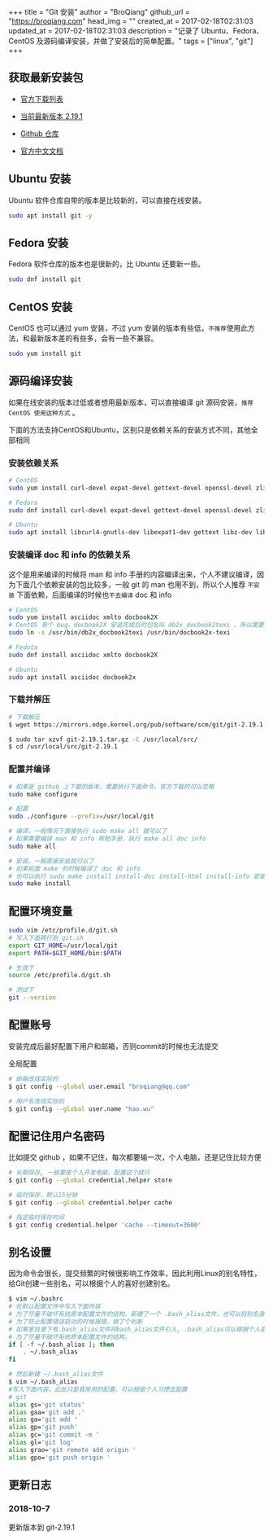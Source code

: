 +++
title = "Git 安装"
author = "BroQiang"
github_url = "https://broqiang.com"
head_img = ""
created_at = 2017-02-18T02:31:03
updated_at = 2017-02-18T02:31:03
description = "记录了 Ubuntu、Fedora、CentOS 及源码编译安装，并做了安装后的简单配置。"
tags = ["linux", "git"]
+++

## 获取最新安装包

- [官方下载列表](https://www.kernel.org/pub/software/scm/git/)

- [当前最新版本 2.19.1](https://mirrors.edge.kernel.org/pub/software/scm/git/git-2.19.1.tar.gz)

- [Github 仓库](https://github.com/git/git)

- [官方中文文档](https://git-scm.com/book/zh/v2)

## Ubuntu 安装

Ubuntu 软件仓库自带的版本是比较新的，可以直接在线安装。

```bash
sudo apt install git -y
```

## Fedora 安装

Fedora 软件仓库的版本也是很新的，比 Ubuntu 还要新一些。

```bash
sudo dnf install git
```

## CentOS 安装

CentOS 也可以通过 yum 安装，不过 yum 安装的版本有些低，`不推荐`使用此方法，和最新版本差的有些多，会有一些不兼容。

```bash
sudo yum install git
```

## 源码编译安装

如果在线安装的版本过低或者想用最新版本，可以直接编译 git 源码安装，`推荐 CentOS 使用这种方式` 。

下面的方法支持CentOS和Ubuntu，区别只是依赖关系的安装方式不同，其他全部相同

### 安装依赖关系

```bash
# CentOS
sudo yum install curl-devel expat-devel gettext-devel openssl-devel zlib-devel  perl-ExtUtils-MakeMaker autoconf gcc gcc-c++

# Fedora
sudo dnf install curl-devel expat-devel gettext-devel openssl-devel zlib-devel  perl-ExtUtils-MakeMaker

# Ubuntu
sudo apt install libcurl4-gnutls-dev libexpat1-dev gettext libz-dev libssl-dev
```

### 安装编译 doc 和 info 的依赖关系

这个是用来编译的时候将 man 和 info 手册的内容编译出来，个人不建议编译，因为下面几个依赖安装的包比较多，一般 git 的 man 也用不到，所以个人推荐 `不安装` 下面依赖，后面编译的时候也`不去编译` doc 和 info

```bash
# CentOS
sudo yum install asciidoc xmlto docbook2X
# CentOS 有个 bug，docbook2X 安装完成后的包名叫 db2x_docbook2texi ，所以需要创建一个 软链接
sudo ln -s /usr/bin/db2x_docbook2texi /usr/bin/docbook2x-texi

# Fedota
sudo dnf install asciidoc xmlto docbook2X

# Ubuntu
sudo apt install asciidoc docbook2x
```

### 下载并解压

```bash
# 下载解压
$ wget https://mirrors.edge.kernel.org/pub/software/scm/git/git-2.19.1.tar.gz

$ sudo tar xzvf git-2.19.1.tar.gz -C /usr/local/src/
$ cd /usr/local/src/git-2.19.1
```

### 配置并编译

```bash
# 如果是 github 上下载的版本，需要执行下面命令，官方下载的可以忽略
sudo make configure

# 配置
sudo ./configure --prefix=/usr/local/git

# 编译，一般情况下直接执行 sudo make all 就可以了
# 如果需要编译 man 和 info 帮助手册，执行 make all doc info
sudo make all

# 安装，一般直接安装就可以了
# 如果前面 make 的时候编译了 doc 和 info
# 也可以执行 sudo make install install-doc install-html install-info 安装man 和 info 的手册
sudo make install
```

## 配置环境变量

```bash
sudo vim /etc/profile.d/git.sh
# 写入下面两行到 git.sh
export GIT_HOME=/usr/local/git
export PATH=$GIT_HOME/bin:$PATH

# 生效下
source /etc/profile.d/git.sh

# 测试下
git --version
```

## 配置账号

安装完成后最好配置下用户和邮箱，否则commit的时候也无法提交

全局配置

```bash
# 邮箱改成实际的
$ git config --global user.email "broqiang@qq.com"

# 用户名改成实际的
$ git config --global user.name "hao.wu"

```

## 配置记住用户名密码

比如提交 github ，如果不记住，每次都要输一次，个人电脑，还是记住比较方便

```bash
# 长期保存, 一般要是个人开发电脑，配置这个就行
$ git config --global credential.helper store

# 临时保存，默认15分钟
$ git config --global credential.helper cache

# 指定临时保存时间
$ git config credential.helper 'cache --timeout=3600'
```

## 别名设置

因为命令会很长，提交频繁的时候很影响工作效率，因此利用Linux的别名特性，给Git创建一些别名，可以根据个人的喜好创建别名。

```bash
$ vim ~/.bashrc
# 在默认配置文件中写入下面内容
# 为了尽量不破坏系统原本配置文件的结构，新建了一个 .bash_alias文件，也可以将别名直接写在下面，效果没有任何区别
# 为了防止配置错误启动的时候报错，做了个判断
# 如果家目录下有.bash_alias文件将bash_alias文件引入, .bash_alias可以根据个人喜好随意起名字
# 为了尽量不破坏系统原本配置文件的结构，
if [ -f ~/.bash_alias ]; then
    . ~/.bash_alias
fi

# 然后新建 ~/.bash_alias文件
$ vim ~/.bash_alias
#写入下面内容，此处只是我常用的配置，可以根据个人习惯去配置
# git
alias gs='git status'
alias gaa='git add .'
alias ga='git add '
alias gp='git push'
alias gc='git commit -m '
alias gl='git log'
alias grao='git remote add origin '
alias gpo='git push origin '
```

## 更新日志

### 2018-10-7

更新版本到 git-2.19.1